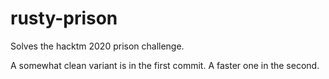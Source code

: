 # rusty-prison

Solves the hacktm 2020 prison challenge.

A somewhat clean variant is in the first commit. A faster one in the second.

